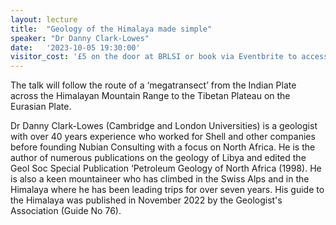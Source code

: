 ```yaml
---
layout: lecture
title:  "Geology of the Himalaya made simple"
speaker: "Dr Danny Clark-Lowes"
date:   '2023-10-05 19:30:00'
visitor_cost: '£5 on the door at BRLSI or book via Eventbrite to access on Zoom'
---
```

The talk will follow the route of a ‘megatransect’ from the Indian Plate across the Himalayan Mountain Range to the Tibetan Plateau on the Eurasian Plate.


Dr Danny Clark-Lowes (Cambridge and London Universities) is a geologist with over 40 years experience who worked for Shell and other companies before founding Nubian Consulting with a focus on North Africa. He is the author of numerous publications on the geology of Libya and edited the Geol Soc Special Publication ‘Petroleum Geology of North Africa (1998). He is also a keen mountaineer who has climbed in the Swiss Alps and in the Himalaya where he has been leading trips for over seven years. His guide to the Himalaya was published in November 2022 by the Geologist's Association (Guide No 76).